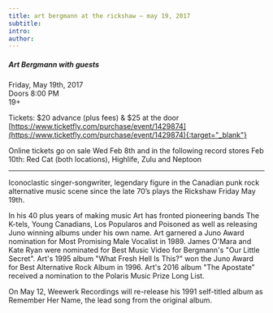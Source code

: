 ```yaml
---
title: art bergmann at the rickshaw – may 19, 2017
subtitle:
intro:
author:
---
```

##### Art Bergmann with guests

Friday, May 19th, 2017  
Doors 8:00 PM  
19+  

Tickets: $20 advance (plus fees) & $25 at the door  
[https://www.ticketfly.com/purchase/event/1429874](https://www.ticketfly.com/purchase/event/1429874){:target="_blank"}

Online tickets go on sale Wed Feb 8th and in the following record stores Feb 10th: Red Cat (both locations), Highlife, Zulu and Neptoon
<!--more-->
- - -
Iconoclastic singer-songwriter, legendary figure in the Canadian punk rock alternative music scene since the late 70’s plays the Rickshaw Friday May 19th.

In his 40 plus years of making music Art has fronted pioneering bands The K-tels, Young Canadians, Los Popularos and Poisoned as well as releasing Juno winning albums under his own name.
 Art garnered a Juno Award nomination for Most Promising Male Vocalist in 1989. James O'Mara and Kate Ryan were nominated for Best Music Video for Bergmann's "Our Little Secret". Art's 1995 album "What Fresh Hell Is This?" won the Juno Award for Best Alternative Rock Album in 1996. Art's 2016 album "The Apostate” received a nomination to the Polaris Music Prize Long List.

On May 12, Weewerk Recordings will re-release his 1991 self-titled album as Remember Her Name, the lead song from the original album.

